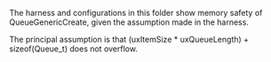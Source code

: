 The harness and configurations in this folder show memory safety of
QueueGenericCreate, given the assumption made in the harness.

The principal assumption is that (uxItemSize * uxQueueLength) + sizeof(Queue_t)
does not overflow.
